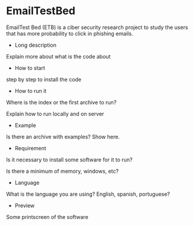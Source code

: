 # EmailTestBed
EmailTest Bed (ETB) is a ciber security research project to study the users that has more probability to click in phishing emails.

- Long description

Explain more about what is the code about

- How to start

step by step to install the code

- How to run it

Where is the index or the first archive to run?

Explain how to run locally and on server

- Example

Is there an archive with examples? Show here.

- Requirement

Is it necessary to install some software for it to run?

Is there a minimum of memory, windows, etc?

- Language

What is the language you are using? English, spanish, portuguese?

- Preview

Some printscreen of the software
